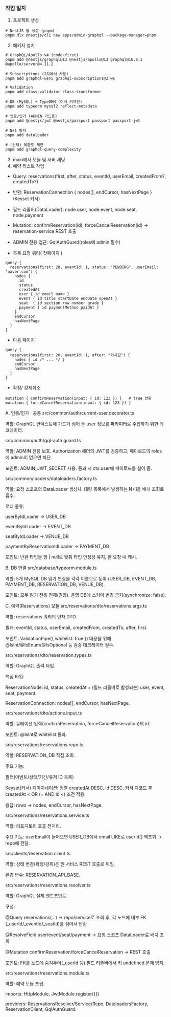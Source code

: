 ### 작업 일지

1. 프로젝트 생성

```
# NestJS 앱 생성 (pnpm)
pnpm dlx @nestjs/cli new apps/admin-graphql --package-manager=pnpm
```

2. 패키지 설치

```
# GraphQL/Apollo v4 (code-first)
pnpm add @nestjs/graphql@13 @nestjs/apollo@13 graphql@16.8.1 @apollo/server@4.11.2

# Subscriptions (2차에서 사용)
pnpm add graphql-ws@5 graphql-subscriptions@2 ws

# Validation
pnpm add class-validator class-transformer

# DB (MySQL) + TypeORM (여러 커넥션)
pnpm add typeorm mysql2 reflect-metadata

# 인증/인가 (ADMIN 가드용)
pnpm add @nestjs/jwt @nestjs/passport passport passport-jwt

# N+1 방지
pnpm add dataloader

# (선택) 복잡도 제한
pnpm add graphql-query-complexity

```

3. main에서 모듈 및 서버 세팅
4. 예약 리스트 작업

- Query: reservations(first, after, status, eventId, userEmail, createdFrom?, createdTo?)
- 반환: ReservationConnection { nodes[], endCursor, hasNextPage } (Keyset 커서)
- 필드 리졸버(DataLoader): node.user, node.event, node.seat, node.payment
- Mutation: confirmReservation(id), forceCancelReservation(id) → reservation-service REST 호출
- ADMIN 전용 접근: GqlAuthGuard(roles에 admin 필수)

- 목록 요청 쿼리( 첫페이지 )

```
query {
  reservations(first: 20, eventId: 1, status: "PENDING", userEmail: "naver.com") {
    nodes {
      id
      status
      createdAt
      user { id email name }
      event { id title startDate endDate openAt }
      seat  { id section row number grade }
      payment { id paymentMethod paidAt }
    }
    endCursor
    hasNextPage
  }
}

```

- 다음 페이지

```
query {
  reservations(first: 20, eventId: 1, after: "커서값") {
    nodes { id /* ... */ }
    endCursor
    hasNextPage
  }
}
```

- 확정/ 강제취소

```
mutation { confirmReservation(input: { id: 123 }) }   # true 반환
mutation { forceCancelReservation(input: { id: 123 }) }
```

A. 인증/인가 · 공통
src/common/auth/current-user.decorator.ts

역할: GraphQL 컨텍스트에 가드가 심어 둔 user 정보를 파라미터로 주입하기 위한 데코레이터.

src/common/auth/gql-auth.guard.ts

역할: ADMIN 전용 보호. Authorization 헤더의 JWT를 검증하고, 페이로드의 roles 에 admin이 없으면 차단.

포인트: ADMIN_JWT_SECRET 사용. 통과 시 ctx.user에 페이로드를 실어 줌.

src/common/loaders/dataloaders.factory.ts

역할: 요청 스코프의 DataLoader 생성처. 대량 목록에서 발생하는 N+1을 배치 조회로 흡수.

로더 종류:

userByIdLoader → USER_DB

eventByIdLoader → EVENT_DB

seatByIdLoader → VENUE_DB

paymentByReservationIdLoader → PAYMENT_DB

포인트: 반환 타입을 행 | null로 맞춰 타입 안정성 유지, 한 요청 내 캐시.

B. DB 연결
src/database/typeorm.module.ts

역할: 5개 MySQL DB 읽기 연결을 각각 이름으로 등록 (USER_DB, EVENT_DB, PAYMENT_DB, RESERVATION_DB, VENUE_DB).

포인트: 모두 읽기 전용 전제(권장). 운영 DB에 스키마 변경 금지(synchronize: false).

C. 예약(Reservations) 모듈
src/reservations/dto/reservations.args.ts

역할: reservations 쿼리의 인자 DTO.

필터: eventId, status, userEmail, createdFrom, createdTo, after, first.

포인트: ValidationPipe({ whitelist: true }) 대응을 위해 @IsInt/@IsEnum/@IsOptional 등 검증 데코레이터 필수.

src/reservations/dto/reservation.types.ts

역할: GraphQL 출력 타입.

핵심 타입:

ReservationNode: id, status, createdAt + (필드 리졸버로 합성되는) user, event, seat, payment.

ReservationConnection: nodes[], endCursor, hasNextPage.

src/reservations/dto/actions.input.ts

역할: 뮤테이션 입력(confirmReservation, forceCancelReservation)의 id.

포인트: @IsInt로 whitelist 통과.

src/reservations/reservations.repo.ts

역할: RESERVATION_DB 직접 조회.

주요 기능:

필터(이벤트/상태/기간/유저 ID 목록)

Keyset(커서) 페이지네이션: 정렬 createdAt DESC, id DESC, 커서 디코드 후 createdAt < OR (= AND id <) 조건 적용.

응답: rows → nodes, endCursor, hasNextPage.

src/reservations/reservations.service.ts

역할: 리포지토리 호출 전처리.

주요 기능: userEmail이 들어오면 USER_DB에서 email LIKE로 userId[] 역조회 → repo에 전달.

src/clients/reservation.client.ts

역할: 상태 변경(확정/강취)은 원 서비스 REST 호출로 위임.

환경 변수: RESERVATION_API_BASE.

src/reservations/reservations.resolver.ts

역할: GraphQL 실제 엔드포인트.

구성:

@Query reservations(...) → repo/service로 조회 후, 각 노드에 내부 FK (\_userId/\_eventId/\_seatId)를 심어서 반환

@ResolveField user/event/seat/payment → 요청 스코프 DataLoader로 배치 조회

@Mutation confirmReservation/forceCancelReservation → REST 호출

포인트: FK를 노드에 숨겨두어(\_userId 등) 필드 리졸버에서 키 undefined 문제 방지.

src/reservations/reservations.module.ts

역할: 예약 모듈 조립.

imports: HttpModule, JwtModule.register({})

providers: ReservationsResolver/Service/Repo, DataloadersFactory, ReservationClient, GqlAuthGuard.
